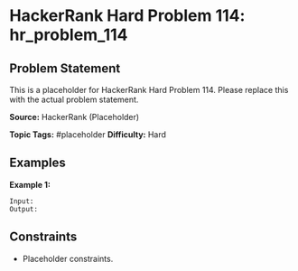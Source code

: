 # HackerRank Hard Problem 114: hr_problem_114

## Problem Statement

This is a placeholder for HackerRank Hard Problem 114.
Please replace this with the actual problem statement.

**Source:** HackerRank (Placeholder)

**Topic Tags:** #placeholder
**Difficulty:** Hard

## Examples

**Example 1:**

```
Input:
Output:
```

## Constraints

- Placeholder constraints.

